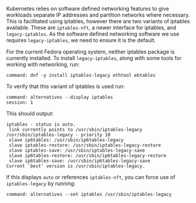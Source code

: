Kubernetes relies on software defined networking features to give workloads
separate IP addresses and partition networks where necessary. This is
facilitated using iptables, however there are two variants of iptables
available. These are `iptables-nft`, a newer interface for iptables, and
`legacy-iptables`. As the software defined networking software we use requires
`legacy-iptables`, we need to ensure it is the default.

For the current Fedora operating system, neither iptables package is currently
installed. To install `legacy-iptables`, along with some tools for working with
networking, run:

```terminal:execute-all
command: dnf -y install iptables-legacy ethtool ebtables
```

To verify that this variant of iptables is used run:

```terminal:execute
command: alternatives --display iptables
session: 1
```

This should output:

```
iptables - status is auto.
 link currently points to /usr/sbin/iptables-legacy
/usr/sbin/iptables-legacy - priority 10
 slave ip6tables: /usr/sbin/ip6tables-legacy
 slave iptables-restore: /usr/sbin/iptables-legacy-restore
 slave iptables-save: /usr/sbin/iptables-legacy-save
 slave ip6tables-restore: /usr/sbin/ip6tables-legacy-restore
 slave ip6tables-save: /usr/sbin/ip6tables-legacy-save
Current `best' version is /usr/sbin/iptables-legacy.
```

If this displays `auto` or references `iptables-nft`, you can force use of
`iptables-legacy` by running:

```terminal:execute-all
command: alternatives --set iptables /usr/sbin/iptables-legacy
```
